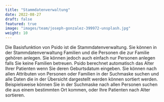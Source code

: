 ```yaml
---
title: "Stammdatenverwaltung"
date: 2022-08-27
draft: false
featured: true
image: "images/team/joseph-gonzalez-399972-unsplash.jpg"
weight: 10
---
```


Die Basisfunktion von Psido ist die Stammdatenverwaltung. Sie können in der Stammdatenverwaltung Familien und die Personen die zur Familie gehören anlegen. Sie können jedoch auch einfach nur Personen anlegen falls Sie keine Familien betreuen. Psido berechnet automatisch das Alter Ihrer Patienten wenn Sie deren Geburtsdatum eingeben. Sie können nach allen Attributen von Personen oder Familien in der Suchmaske suchen und alle Daten die in der Übersicht dargestellt werden können sortiert werden.
Beispielsweise können Sie in der Suchmaske nach allen Personen suchen die aus einem bestimmten Ort kommen, oder Ihre Patienten nach Alter sortieren.
